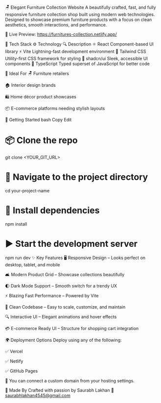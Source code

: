 🪑 Elegant Furniture Collection Website
A beautifully crafted, fast, and fully responsive furniture collection shop built using modern web technologies. Designed to showcase premium furniture products with a focus on clean aesthetics, smooth interactions, and performance.

🔗 Live Preview: https://furnitures-collection.netlify.app/

🧠 Tech Stack
⚙️ Technology	🔍 Description
⚛️ React	Component-based UI library
⚡ Vite	Lightning-fast development environment
🎨 Tailwind CSS	Utility-first CSS framework for styling
🧩 shadcn/ui	Sleek, accessible UI components
💬 TypeScript	Typed superset of JavaScript for better code

🛒 Ideal For
🪑 Furniture retailers

🏠 Interior design brands

🛍️ Home décor product showcases

📦 E-commerce platforms needing stylish layouts

🚀 Getting Started
bash
Copy
Edit
# 📦 Clone the repo
git clone <YOUR_GIT_URL>

# 📂 Navigate to the project directory
cd your-project-name

# 🔧 Install dependencies
npm install

# ▶️ Start the development server
npm run dev
✨ Key Features
🖥️ Responsive Design – Looks perfect on desktop, tablet, and mobile

🛋️ Modern Product Grid – Showcase collections beautifully

🌓 Dark Mode Support – Smooth switch for a trendy UX

⚡ Blazing Fast Performance – Powered by Vite

🧼 Clean Codebase – Easy to scale, customize, and maintain

🔍 Interactive UI – Elegant animations and hover effects

💳 E-commerce Ready UI – Structure for shopping cart integration

🌍 Deployment Options
Deploy using any of the following:

✅ Vercel

✅ Netlify

✅ GitHub Pages

🔗 You can connect a custom domain from your hosting settings.

🙌 Made By
Crafted with passion by Saurabh Lakhan
📧 saurabhlakhan4545@gmail.com

